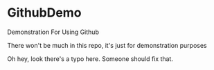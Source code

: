 # GithubDemo
Demonstration For Using Github

There won't be much in this repo, it's just for demonstration purposes

Oh hey, look there's a typo here. Someone should fix that.
